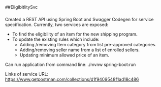 ##EligibitlitySvc

###
Created a REST API using Spring Boot and Swagger Codegen for service specification.
Currently, two services are exposed:
- To find the eligibility of an item for the new shipping program.
- To update the existing rules which include:
    - Adding /removing Item category from list pre-approved categories.
    - Adding/removing seller name from a list of enrolled sellers.
    - Updating minimum allowed price of an item.


Can run application from command line: ./mvnw spring-boot:run

Links of service URL:
https://www.getpostman.com/collections/d1f9409548f1ad18c486
